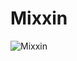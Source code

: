 # Mixxin
![Mixxin](![mixxin](https://user-images.githubusercontent.com/90481075/209410573-fa3300eb-d1ca-424b-90d4-c87571bc2146.JPG))

